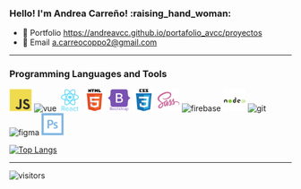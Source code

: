 <h3>Hello! I'm Andrea Carreño! :raising_hand_woman:</h3>

- :handbag: Portfolio https://andreavcc.github.io/portafolio_avcc/proyectos
- :email: Email a.carreocoppo2@gmail.com

<hr>

<h3>Programming Languages and Tools</h3>
<p>
<img src="https://raw.githubusercontent.com/devicons/devicon/master/icons/javascript/javascript-original.svg" alt="javascript" width="40" height="40"/> 
<img src="https://cdn.worldvectorlogo.com/logos/vue-9.svg" alt="vue" width="40" height="40"/> 
<img src="https://raw.githubusercontent.com/devicons/devicon/master/icons/react/react-original-wordmark.svg" alt="react" width="40" height="40"/> 
<img src="https://raw.githubusercontent.com/devicons/devicon/master/icons/html5/html5-original-wordmark.svg" alt="html5" width="40" height="40"/>
<img src="https://raw.githubusercontent.com/devicons/devicon/master/icons/bootstrap/bootstrap-plain-wordmark.svg" alt="bootstrap" width="40" height="40"/> 
<img src="https://raw.githubusercontent.com/devicons/devicon/master/icons/css3/css3-original-wordmark.svg" alt="css3" width="40" height="40"/>  
<img src="https://raw.githubusercontent.com/devicons/devicon/master/icons/sass/sass-original.svg" alt="sass" width="40" height="40"/>
<img src="https://www.vectorlogo.zone/logos/firebase/firebase-icon.svg" alt="firebase" width="40" height="40"/>
<img src="https://raw.githubusercontent.com/devicons/devicon/master/icons/nodejs/nodejs-original-wordmark.svg" alt="nodejs" width="40" height="40"/>
<img src="https://www.vectorlogo.zone/logos/git-scm/git-scm-icon.svg" alt="git" width="40" height="40"/> 
<img src="https://www.vectorlogo.zone/logos/figma/figma-icon.svg" alt="figma" width="40" height="40"/> 
<img src="https://raw.githubusercontent.com/devicons/devicon/master/icons/photoshop/photoshop-line.svg" alt="photoshop" width="40" height="40"/> 


</p>

[![Top Langs](https://github-readme-stats.vercel.app/api/top-langs/?username=andreavcc&layout=compact&text_color=6CDCA8&title_color=DB7FD2&bg_color=193549&langs_count=7&hide=sqlpl,papyrus,shell)](https://github.com/anuraghazra/github-readme-stats)

<hr>

 ![visitors](https://visitor-badge.glitch.me/badge?page_id=andreavcc&left_color=plum&right_color=Aquamarine) 
